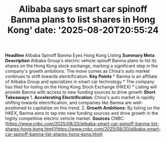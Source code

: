﻿---
title: "Alibaba says smart car spinoff Banma plans to list shares in Hong Kong'
date: '2025-08-20T20:55:24"
category: "Markets"
summary: ""
slug: "alibaba says smart car spinoff banma plans to list shares in"
source_urls:
  - "https://www.cnbc.com/2025/08/20/alibaba-smart-car-spinoff-banma-list-shares-hong-kong.html"
seo:
  title: "Alibaba says smart car spinoff Banma plans to list shares in Hong Kong | Hash n Hedge'
  description: '"
  keywords: ["news", "markets", "brief"]
---
**Headline** Alibaba Spinoff Banma Eyes Hong Kong Listing  **Summary Meta Description** Alibaba Group's electric vehicle spinoff Banma plans to list its shares on the Hong Kong stock exchange, marking a significant step in the company's growth ambitions. The move comes as China's auto market continues to shift towards electrification.  **Key Points**  * Banma is an affiliate of Alibaba Group and specializes in smart car technology * The company has filed for listing on the Hong Kong Stock Exchange (HKEX) * Listing will provide Banma with access to new funding sources to drive growth  **Short Takeaways**  1. **Accelerating Electrification**: China's auto market is rapidly shifting towards electrification, and companies like Banma are well-positioned to capitalize on this trend. 2. **Growth Ambitions**: By listing on the HKEX, Banma aims to tap into new funding sources and drive growth in the highly competitive electric vehicle market.  **Sources** CNBC: [https://www.cnbc.com/2025/08/20/alibaba-smart-car-spinoff-banma-list-shares-hong-kong.html](https://www.cnbc.com/2025/08/20/alibaba-smart-car-spinoff-banma-list-shares-hong-kong.html) 
